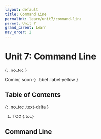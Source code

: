 ```yaml
---
layout: default
title: Command Line
permalink: learn/unit7/command-line
parent: Unit 7
grand_parent: Learn
nav_order: 2
---
```


<!-- prettier-ignore-start -->

# Unit 7: Command Line

{: .no_toc }

Coming soon {: .label .label-yellow }

## Table of Contents

{: .no_toc .text-delta }

1. TOC
{:toc}

<!-- prettier-ignore-end -->

## Command Line
